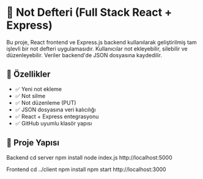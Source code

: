 # 📝 Not Defteri (Full Stack React + Express)

Bu proje, React frontend ve Express.js backend kullanılarak geliştirilmiş tam işlevli bir not defteri uygulamasıdır. Kullanıcılar not ekleyebilir, silebilir ve düzenleyebilir. Veriler backend'de JSON dosyasına kaydedilir.

## 🚀 Özellikler

- ✅ Yeni not ekleme
- ✅ Not silme
- ✅ Not düzenleme (PUT)
- ✅ JSON dosyasına veri kalıcılığı
- ✅ React + Express entegrasyonu
- ✅ GitHub uyumlu klasör yapısı

## 📁 Proje Yapısı

Backend
cd server
npm install
node index.js
http://localhost:5000

Frontend
cd ../client
npm install
npm start
http://localhost:3000